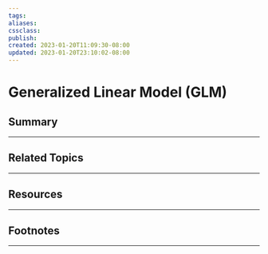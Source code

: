 ```yaml
---
tags:
aliases:
cssclass:
publish:
created: 2023-01-20T11:09:30-08:00
updated: 2023-01-20T23:10:02-08:00
---
```

# Generalized Linear Model (GLM)

## Summary

---

## Related Topics

---

## Resources

---

## Footnotes

---